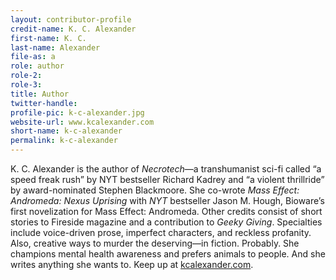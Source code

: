 ```yaml
---
layout: contributor-profile
credit-name: K. C. Alexander
first-name: K. C.
last-name: Alexander
file-as: a
role: author
role-2:
role-3:
title: Author
twitter-handle:
profile-pic: k-c-alexander.jpg
website-url: www.kcalexander.com
short-name: k-c-alexander
permalink: k-c-alexander
---
```

K. C. Alexander is the author of _Necrotech_—a transhumanist sci-fi called “a speed freak rush” by NYT bestseller Richard Kadrey and “a violent thrillride” by award-nominated Stephen Blackmoore. She co-wrote _Mass Effect: Andromeda: Nexus Uprising_ with _NYT_ bestseller Jason M. Hough, Bioware’s first novelization for Mass Effect: Andromeda. Other credits consist of short stories to Fireside magazine and a contribution to _Geeky Giving_. Specialties include voice-driven prose, imperfect characters, and reckless profanity. Also, creative ways to murder the deserving—in fiction. Probably. She champions mental health awareness and prefers animals to people. And she writes anything she wants to. Keep up at [kcalexander.com](http://www.kcalexander.com).
